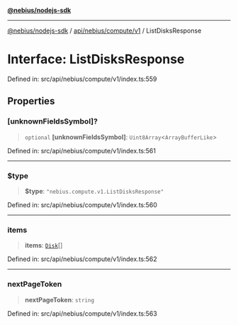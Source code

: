 [**@nebius/nodejs-sdk**](../../../../../README.md)

***

[@nebius/nodejs-sdk](../../../../../README.md) / [api/nebius/compute/v1](../README.md) / ListDisksResponse

# Interface: ListDisksResponse

Defined in: src/api/nebius/compute/v1/index.ts:559

## Properties

### \[unknownFieldsSymbol\]?

> `optional` **\[unknownFieldsSymbol\]**: `Uint8Array`\<`ArrayBufferLike`\>

Defined in: src/api/nebius/compute/v1/index.ts:561

***

### $type

> **$type**: `"nebius.compute.v1.ListDisksResponse"`

Defined in: src/api/nebius/compute/v1/index.ts:560

***

### items

> **items**: [`Disk`](Disk.md)[]

Defined in: src/api/nebius/compute/v1/index.ts:562

***

### nextPageToken

> **nextPageToken**: `string`

Defined in: src/api/nebius/compute/v1/index.ts:563
